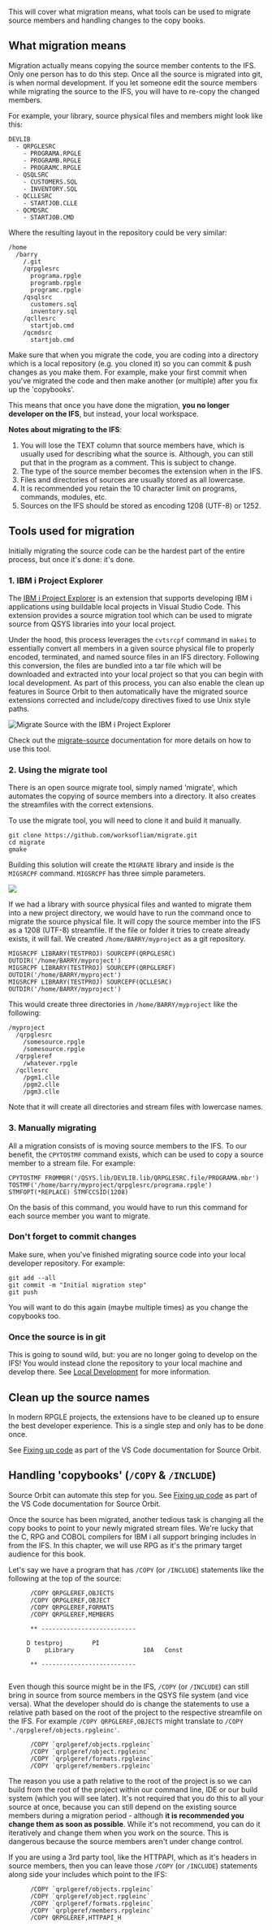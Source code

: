 This will cover what migration means, what tools can be used to migrate source members and handling changes to the copy books.

## What migration means

Migration actually means copying the source member contents to the IFS. Only one person has to do this step. Once all the source is migrated into git, is when normal development. If you let someone edit the source members while migrating the source to the IFS, you will have to re-copy the changed members.

For example, your library, source physical files and members might look like this:

```
DEVLIB
  - QRPGLESRC
    - PROGRAMA.RPGLE
    - PROGRAMB.RPGLE
    - PROGRAMC.RPGLE
  - QSQLSRC
    - CUSTOMERS.SQL
    - INVENTORY.SQL
  - QCLLESRC
    - STARTJOB.CLLE
  - QCMDSRC
    - STARTJOB.CMD
```

Where the resulting layout in the repository could be very similar:

```
/home
  /barry
    /.git
    /qrpglesrc
      programa.rpgle
      programb.rpgle
      programc.rpgle
    /qsqlsrc
      customers.sql
      inventory.sql
    /qcllesrc
      startjob.cmd
    /qcmdsrc
      startjob.cmd
```

Make sure that when you migrate the code, you are coding into a directory which is a local repository (e.g. you cloned it) so you can commit & push changes as you make them. For example, make your first commit when you've migrated the code and then make another (or multiple) after you fix up the 'copybooks'.

This means that once you have done the migration, **you no longer developer on the IFS**, but instead, your local workspace.

**Notes about migrating to the IFS**:

1. You will lose the TEXT column that source members have, which is usually used for describing what the source is. Although, you can still put that in the program as a comment. This is subject to change.
2. The type of the source member becomes the extension when in the IFS.
3. Files and directories of sources are usually stored as all lowercase.
4. It is recommended you retain the 10 character limit on programs, commands, modules, etc.
5. Sources on the IFS should be stored as encoding 1208 (UTF-8) or 1252.

## Tools used for migration

Initially migrating the source code can be the hardest part of the entire process, but once it's done: it's done.

### 1. IBM i Project Explorer

The [IBM i Project Explorer](https://marketplace.visualstudio.com/items?itemName=IBM.vscode-ibmi-projectexplorer) is an extension that supports developing IBM i applications using buildable local projects in Visual Studio Code. This extension provides a source migration tool which can be used to migrate source from QSYS libraries into your local project.

Under the hood, this process leverages the `cvtsrcpf` command in `makei` to essentially convert all members in a given source physical file to properly encoded, terminated, and named source files in an IFS directory. Following this conversion, the files are bundled into a tar file which will be downloaded and extracted into your local project so that you can begin with local development. As part of this process, you can also enable the clean up features in Source Orbit to then automatically have the migrated source extensions corrected and include/copy directives fixed to use Unix style paths.

![Migrate Source with the IBM i Project Explorer](../../assets/Migrating_01.png)

Check out the [migrate-source](https://ibm.github.io/vscode-ibmi-projectexplorer/#/pages/projectExplorer/migrate-source) documentation for more details on how to use this tool.

### 2. Using the migrate tool

There is an open source migrate tool, simply named 'migrate', which automates the copying of source members into a directory. It also creates the streamfiles with the correct extensions.

To use the migrate tool, you will need to clone it and build it manually.

```
git clone https://github.com/worksofliam/migrate.git
cd migrate
gmake
```

Building this solution will create the `MIGRATE` library and inside is the `MIGSRCPF` command. `MIGSRCPF` has three simple parameters.

![](./images/migsrcpf.PNG)

If we had a library with source physical files and wanted to migrate them into a new project directory, we would have to run the command once to migrate the source physical file. It will copy the source member into the IFS as a 1208 (UTF-8) streamfile. If the file or folder it tries to create already exists, it will fail. We created `/home/BARRY/myproject` as a git repository.

```
MIGSRCPF LIBRARY(TESTPROJ) SOURCEPF(QRPGLESRC) OUTDIR('/home/BARRY/myproject')
MIGSRCPF LIBRARY(TESTPROJ) SOURCEPF(QRPGLEREF) OUTDIR('/home/BARRY/myproject')
MIGSRCPF LIBRARY(TESTPROJ) SOURCEPF(QCLLESRC)  OUTDIR('/home/BARRY/myproject')
```

This would create three directories in `/home/BARRY/myproject` like the following:

```
/myproject
  /qrpglesrc
    /somesource.rpgle
    /somesource.rpgle
  /qrpgleref
    /whatever.rpgle
  /qcllesrc
    /pgm1.clle
    /pgm2.clle
    /pgm3.clle
```

Note that it will create all directories and stream files with lowercase names.

### 3. Manually migrating

All a migration consists of is moving source members to the IFS. To our benefit, the `CPYTOSTMF` command exists, which can be used to copy a source member to a stream file. For example:

```
CPYTOSTMF FROMMBR('/QSYS.lib/DEVLIB.lib/QRPGLESRC.file/PROGRAMA.mbr') TOSTMF('/home/barry/myproject/qrpglesrc/programa.rpgle') STMFOPT(*REPLACE) STMFCCSID(1208)
```

On the basis of this command, you would have to run this command for each source member you want to migrate.

### Don't forget to commit changes

Make sure, when you've finished migrating source code into your local developer repository. For example:

```
git add --all
git commit -m "Initial migration step"
git push
```

You will want to do this again (maybe multiple times) as you change the copybooks too.

### Once the source is in git

This is going to sound wild, but: you are no longer going to develop on the IFS! You would instead clone the repository to your local machine and develop there. See [Local Development](https://halcyon-tech.github.io/docs/#/pages/developing/local/getting-started) for more information.

## Clean up the source names

In modern RPGLE projects, the extensions have to be cleaned up to ensure the best developer experience. This is a single step and only has to be done once.

See [Fixing up code](TODO:LINK) as part of the VS Code documentation for Source Orbit.

## Handling 'copybooks' (`/COPY` & `/INCLUDE`)

Source Orbit can automate this step for you. See [Fixing up code](TODO:LINK) as part of the VS Code documentation for Source Orbit.

Once the source has been migrated, another tedious task is changing all the copy books to point to your newly migrated stream files. We're lucky that the C, RPG and COBOL compilers for IBM i all support bringing includes in from the IFS. In this chapter, we will use RPG as it's the primary target audience for this book.

Let's say we have a program that has `/COPY` (or `/INCLUDE`) statements like the following at the top of the source:

```
      /COPY QRPGLEREF,OBJECTS
      /COPY QRPGLEREF,OBJECT
      /COPY QRPGLEREF,FORMATS
      /COPY QRPGLEREF,MEMBERS

      ** --------------------------

     D testproj        PI
     D    pLibrary                   10A   Const

      ** --------------------------
      
```

Even though this source might be in the IFS, `/COPY` (or `/INCLUDE`) can still bring in source from source members in the QSYS file system (and vice versa). What the developer should do is change the statements to use a relative path based on the root of the project to the respective streamfile on the IFS. For example `/COPY QRPGLEREF,OBJECTS` might translate to `/COPY './qrpgleref/objects.rpgleinc'`.

```
      /COPY `qrplgeref/objects.rpgleinc`
      /COPY `qrplgeref/object.rpgleinc`
      /COPY `qrplgeref/formats.rpgleinc`
      /COPY `qrplgeref/members.rpgleinc`
```

The reason you use a path relative to the root of the project is so we can build from the root of the project within our command line, IDE or our build system (which you will see later). It's not required that you do this to all your source at once, because you can still depend on the existing source members during a migration period - although **it is recommended you change them as soon as possible**. While it's not recommend, you can do it iteratively and change them when you work on the source. This is dangerous because the source members aren't under change control.

If you are using a 3rd party tool, like the HTTPAPI, which as it's headers in source members, then you can leave those `/COPY` (or `/INCLUDE`) statements along side your includes which point to the IFS:

```
      /COPY `qrplgeref/objects.rpgleinc`
      /COPY `qrplgeref/object.rpgleinc`
      /COPY `qrplgeref/formats.rpgleinc`
      /COPY `qrplgeref/members.rpgleinc`
      /COPY QRPGLEREF,HTTPAPI_H
```